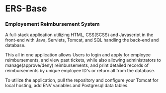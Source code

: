 # ERS-Base

### Employement Reimbursement System ###

A full-stack application utilizing HTML, CSS(SCSS) and Javascript in the front-end with Java, Servlets, Tomcat, and SQL handling the back-end and database.

This all in one application allows Users to login and apply for employee reimbursements, and view past tickets, while also allowing administrators to manage(approve/deny) reimbursements, and print detailed records of reimbursements by unique employee ID's or return all from the database.

To utilize the application, pull the repository and configure your Tomcat for local hosting, add ENV variables and Postgresql data tables.
